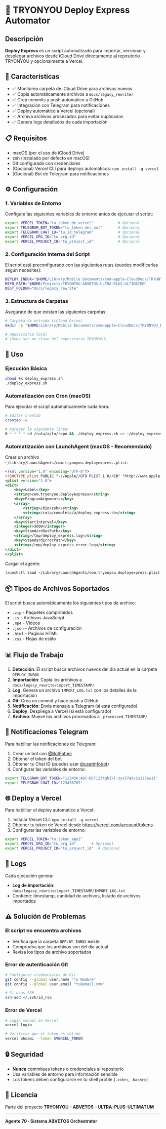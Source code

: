# 🦚 TRYONYOU Deploy Express Automator

## Descripción

**Deploy Express** es un script automatizado para importar, versionar y desplegar archivos desde iCloud Drive directamente al repositorio TRYONYOU y opcionalmente a Vercel.

## 🚀 Características

- ✅ Monitorea carpeta de iCloud Drive para archivos nuevos
- ✅ Copia automáticamente archivos a `docs/legacy_rewrite/`
- ✅ Crea commits y push automático a GitHub
- ✅ Integración con Telegram para notificaciones
- ✅ Deploy automático a Vercel (opcional)
- ✅ Archiva archivos procesados para evitar duplicados
- ✅ Genera logs detallados de cada importación

## 📋 Requisitos

- macOS (por el uso de iCloud Drive)
- zsh (instalado por defecto en macOS)
- Git configurado con credenciales
- (Opcional) Vercel CLI para deploys automáticos: `npm install -g vercel`
- (Opcional) Bot de Telegram para notificaciones

## ⚙️ Configuración

### 1. Variables de Entorno

Configura las siguientes variables de entorno antes de ejecutar el script:

```bash
export VERCEL_TOKEN="tu_token_de_vercel"           # Opcional
export TELEGRAM_BOT_TOKEN="tu_token_del_bot"       # Opcional
export TELEGRAM_CHAT_ID="tu_id_telegram"           # Opcional
export VERCEL_ORG_ID="tu_org_id"                   # Opcional
export VERCEL_PROJECT_ID="tu_project_id"           # Opcional
```

### 2. Configuración Interna del Script

El script está preconfigurado con las siguientes rutas (puedes modificarlas según necesites):

```bash
DEPLOY_INBOX="$HOME/Library/Mobile Documents/com~apple~CloudDocs/TRYONYOU_DEPLOY_EXPRESS_INBOX"
REPO_PATH="$HOME/Projects/TRYONYOU-ABVETOS-ULTRA-PLUS-ULTIMATUM"
DEST_FOLDER="docs/legacy_rewrite"
```

### 3. Estructura de Carpetas

Asegúrate de que existan las siguientes carpetas:

```bash
# Carpeta de entrada (iCloud Drive)
mkdir -p "$HOME/Library/Mobile Documents/com~apple~CloudDocs/TRYONYOU_DEPLOY_EXPRESS_INBOX"

# Repositorio local
# (Debe ser un clone del repositorio TRYONYOU)
```

## 🎯 Uso

### Ejecución Básica

```bash
chmod +x deploy_express.sh
./deploy_express.sh
```

### Automatización con Cron (macOS)

Para ejecutar el script automáticamente cada hora:

```bash
# Editar crontab
crontab -e

# Agregar la siguiente línea:
0 * * * * cd /ruta/a/tu/repo && ./deploy_express.sh >> ~/deploy_express.log 2>&1
```

### Automatización con LaunchAgent (macOS - Recomendado)

Crear un archivo `~/Library/LaunchAgents/com.tryonyou.deployexpress.plist`:

```xml
<?xml version="1.0" encoding="UTF-8"?>
<!DOCTYPE plist PUBLIC "-//Apple//DTD PLIST 1.0//EN" "http://www.apple.com/DTDs/PropertyList-1.0.dtd">
<plist version="1.0">
<dict>
    <key>Label</key>
    <string>com.tryonyou.deployexpress</string>
    <key>ProgramArguments</key>
    <array>
        <string>/bin/zsh</string>
        <string>/ruta/completa/a/deploy_express.sh</string>
    </array>
    <key>StartInterval</key>
    <integer>3600</integer>
    <key>StandardOutPath</key>
    <string>/tmp/deploy_express.log</string>
    <key>StandardErrorPath</key>
    <string>/tmp/deploy_express_error.log</string>
</dict>
</plist>
```

Cargar el agente:

```bash
launchctl load ~/Library/LaunchAgents/com.tryonyou.deployexpress.plist
```

## 📦 Tipos de Archivos Soportados

El script busca automáticamente los siguientes tipos de archivo:

- `.zip` - Paquetes comprimidos
- `.js` - Archivos JavaScript
- `.mp4` - Videos
- `.json` - Archivos de configuración
- `.html` - Páginas HTML
- `.css` - Hojas de estilo

## 📊 Flujo de Trabajo

1. **Detección**: El script busca archivos nuevos del día actual en la carpeta `DEPLOY_INBOX`
2. **Importación**: Copia los archivos a `docs/legacy_rewrite/import_TIMESTAMP/`
3. **Log**: Genera un archivo `IMPORT_LOG.txt` con los detalles de la importación
4. **Git**: Crea un commit y hace push a GitHub
5. **Notificación**: Envía mensaje a Telegram (si está configurado)
6. **Deploy**: Despliega a Vercel (si está configurado)
7. **Archivo**: Mueve los archivos procesados a `_processed_TIMESTAMP/`

## 🔔 Notificaciones Telegram

Para habilitar las notificaciones de Telegram:

1. Crear un bot con [@BotFather](https://t.me/botfather)
2. Obtener el token del bot
3. Obtener tu Chat ID (puedes usar [@userinfobot](https://t.me/userinfobot))
4. Configurar las variables de entorno:

```bash
export TELEGRAM_BOT_TOKEN="123456:ABC-DEF1234ghIkl-zyx57W2v1u123ew11"
export TELEGRAM_CHAT_ID="123456789"
```

## 🌐 Deploy a Vercel

Para habilitar el deploy automático a Vercel:

1. Instalar Vercel CLI: `npm install -g vercel`
2. Obtener tu token de Vercel desde https://vercel.com/account/tokens
3. Configurar las variables de entorno:

```bash
export VERCEL_TOKEN="tu_token_aquí"
export VERCEL_ORG_ID="tu_org_id"       # Opcional
export VERCEL_PROJECT_ID="tu_project_id"  # Opcional
```

## 📝 Logs

Cada ejecución genera:

- **Log de importación**: `docs/legacy_rewrite/import_TIMESTAMP/IMPORT_LOG.txt`
- Contiene: timestamp, cantidad de archivos, listado de archivos importados

## ⚠️ Solución de Problemas

### El script no encuentra archivos

- Verifica que la carpeta `DEPLOY_INBOX` existe
- Comprueba que los archivos son del día actual
- Revisa los tipos de archivo soportados

### Error de autenticación Git

```bash
# Configurar credenciales de Git
git config --global user.name "Tu Nombre"
git config --global user.email "tu@email.com"

# Si usas SSH
ssh-add ~/.ssh/id_rsa
```

### Error de Vercel

```bash
# Login manual en Vercel
vercel login

# Verificar que el token es válido
vercel whoami --token $VERCEL_TOKEN
```

## 🔒 Seguridad

- **Nunca** commitees tokens o credenciales al repositorio
- Usa variables de entorno para información sensible
- Los tokens deben configurarse en tu shell profile (`.zshrc`, `.bashrc`)

## 📄 Licencia

Parte del proyecto **TRYONYOU – ABVETOS – ULTRA–PLUS–ULTIMATUM**

---

**Agente 70 · Sistema ABVETOS Orchestrator**
